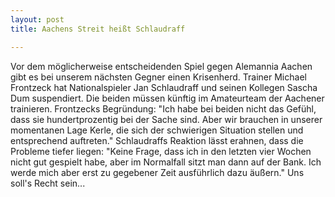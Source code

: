 ```yaml
---
layout: post
title: Aachens Streit heißt Schlaudraff

---
```


Vor dem möglicherweise entscheidenden Spiel gegen Alemannia Aachen gibt es bei unserem nächsten Gegner einen Krisenherd. Trainer Michael Frontzeck hat Nationalspieler Jan Schlaudraff und seinen Kollegen Sascha Dum suspendiert. Die beiden müssen künftig im Amateurteam der Aachener trainieren. Frontzecks Begründung: "Ich habe bei beiden nicht das Gefühl, dass sie hundertprozentig bei der Sache sind. Aber wir brauchen in unserer momentanen Lage Kerle, die sich der schwierigen Situation stellen und entsprechend auftreten." Schlaudraffs Reaktion lässt erahnen, dass die Probleme tiefer liegen: "Keine Frage, dass ich in den letzten vier Wochen nicht gut gespielt habe, aber im Normalfall sitzt man dann auf der Bank. Ich werde mich aber erst zu gegebener Zeit ausführlich dazu äußern." Uns soll's Recht sein...


